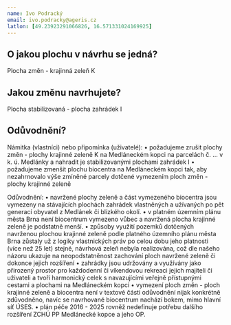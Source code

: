 ```yaml
---
name: Ivo Podracký
email: ivo.podracky@ageris.cz
latlon: [49.23923291066826, 16.571331024169925]
---
```


## O jakou plochu v návrhu se jedná?

Plocha změn - krajinná zeleň K

## Jakou změnu navrhujete?

Plocha stabilizovaná - plocha zahrádek I

## Odůvodnění?

Námitka (vlastníci) nebo připomínka (uživatelé):
•	požadujeme zrušit plochy změn - plochy krajinné zeleně K na Medláneckém kopci na parcelách č. ... v k. ú. Medlánky a nahradit je stabilizovanými plochami zahrádek I
•	požadujeme zmenšit plochu biocentra na Medláneckém kopci tak, aby nezahrnovalo výše zmíněné parcely dotčené vymezením ploch změn - plochy krajinné zeleně

Odůvodnění:
•	navržené plochy zeleně a část vymezeného biocentra jsou vymezeny na stávajících plochách zahrádek vlastněných a užívaných po pět generací obyvatel z Medlánek či blízkého okolí.
•	v platném územním plánu města Brna není biocentrum vymezeno vůbec a navržená plocha krajinné zeleně je podstatně menší.
•	způsoby využití pozemků dotčených navrženou plochou krajinné zeleně podle platného územního plánu města Brna zůstaly už z logiky vlastnických práv po celou dobu jeho platnosti (více než 25 let) stejné, návrhová zeleň nebyla realizována, což dle našeho názoru ukazuje na neopodstatněnost zachování ploch navržené zeleně či dokonce jejich rozšíření
•	zahrádky jsou udržovány a využívány jako přirozený prostor pro každodenní či víkendovou rekreaci jejich majiteli či uživateli a tvoří harmonický celek s navazujícími veřejně přístupnými cestami a plochami na Medláneckém kopci
•	vymezení ploch změn - ploch krajinné zeleně a biocentra není v textové části odůvodnění nijak konkrétně zdůvodněno, navíc se navrhované biocentrum nachází bokem, mimo hlavní síť ÚSES.
•	plán péče 2016 - 2025 rovněž nedefinuje potřebu dalšího rozšíření ZCHÚ PP Medlánecké kopce a jeho OP.

